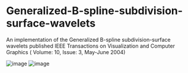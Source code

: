 # Generalized-B-spline-subdivision-surface-wavelets
An implementation of the Generalized B-spline subdivision-surface wavelets published IEEE Transactions on Visualization and Computer Graphics ( Volume: 10, Issue: 3, May-June 2004)

![image](https://user-images.githubusercontent.com/17395230/191876771-47ecebbc-2f67-4d83-b08b-8166eb67ed50.png)
![image](https://user-images.githubusercontent.com/17395230/191876833-f19620f3-e2e5-479e-a606-0dbac2829cbf.png)
